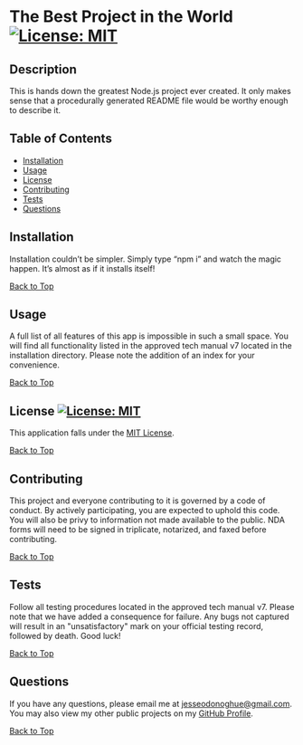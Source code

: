 # The Best Project in the World  [![License: MIT](https://img.shields.io/badge/License-MIT-yellow.svg)](https://opensource.org/licenses/MIT)


  ## Description
  This is hands down the greatest Node.js project ever created. It only makes sense that a procedurally generated README file would be worthy enough to describe it. 


  ## <a name="top"></a>Table of Contents
  * [Installation](#installation)
  * [Usage](#usage)
  * [License](#license)
  * [Contributing](#contributing)
  * [Tests](#tests)
  * [Questions](#questions)

  
  ## <a name="installation"></a>Installation
  Installation couldn’t be simpler. Simply type “npm i” and watch the magic happen. It’s almost as if it installs itself!

  [Back to Top](#top)


  ## <a name="usage"></a>Usage
  A full list of all features of this app is impossible in such a small space. You will find all functionality listed in the approved tech manual v7 located in the installation directory. Please note the addition of an index for your convenience.

  [Back to Top](#top)


  ## <a name="license"></a>License  [![License: MIT](https://img.shields.io/badge/License-MIT-yellow.svg)](https://opensource.org/licenses/MIT)
  This application falls under the [MIT License](https://opensource.org/licenses/MIT).

  [Back to Top](#top)


  ## <a name="contributing"></a>Contributing
  This project and everyone contributing to it is governed by a code of conduct. By actively participating, you are expected to uphold this code. You will also be privy to information not made available to the public. NDA forms will need to be signed in triplicate, notarized, and faxed before contributing. 

  [Back to Top](#top)


  ## <a name="tests"></a>Tests
  Follow all testing procedures located in the approved tech manual v7. Please note that we have added a consequence for failure. Any bugs not captured will result in an "unsatisfactory" mark on your official testing record, followed by death. Good luck!

  [Back to Top](#top)


  ## <a name="questions"></a>Questions
  If you have any questions, please email me at jesseodonoghue@gmail.com. You may also view my other public projects on my [GitHub Profile](https://github.com/jesseodonoghue).
  
  [Back to Top](#top)
